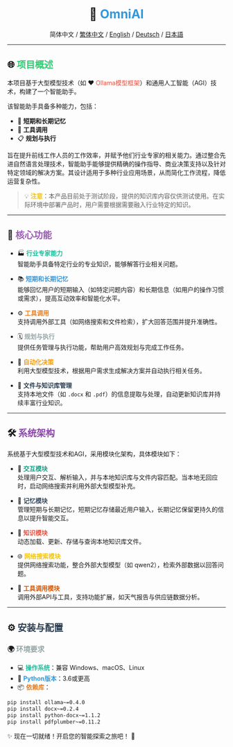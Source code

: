 <div align="center">

# 🌟 <span style="color: #3498db;">OmniAI</span>

简体中文 / [繁体中文](README_TC.md) / [English](README.md) / [Deutsch](README_DE.md) / [日本語](README_JP.md)

</div>  

---

## 🌐 <span style="color: #2ecc71;">项目概述</span>  

本项目基于大型模型技术（如 ❤️ <span style="color: #e74c3c;">Ollama模型框架</span>）和通用人工智能（AGI）技术，构建了一个智能助手。  

该智能助手具备多种能力，包括：  
- 🧠 **短期和长期记忆**  
- 🔧 **工具调用**  
- 📋 **规划与执行**  

旨在提升前线工作人员的工作效率，并赋予他们行业专家的相关能力。通过整合先进自然语言处理技术，智能助手能够提供精确的操作指导、商业决策支持以及针对特定领域的解决方案。其设计适用于多种行业应用场景，从而简化工作流程，降低运营复杂性。  

> 💡 <span style="color: #f1c40f;">**注意**</span>：本产品目前处于测试阶段，提供的知识库内容仅供测试使用。在实际环境中部署产品时，用户需要根据需要融入行业特定的知识。  

---

## 🚀 <span style="color: #9b59b6;">核心功能</span>  

- 🏭 **<span style="color: #1abc9c;">行业专家能力</span>**  
  智能助手具备特定行业的专业知识，能够解答行业相关问题。  

- 📚 **<span style="color: #3498db;">短期和长期记忆</span>**  
  能够回忆用户的短期输入（如特定问题内容）和长期信息（如用户的操作习惯或需求），提高互动效率和智能化水平。  

- ⚙️ **<span style="color: #e67e22;">工具调用</span>**  
  支持调用外部工具（如网络搜索和文件检索），扩大回答范围并提升准确性。  

- 🗓️ **<span style="color: #95a5a6;">规划与执行</span>**  
  提供任务管理与执行功能，帮助用户高效规划与完成工作任务。  

- 🤖 **<span style="color: #f39c12;">自动化决策</span>**  
  利用大型模型技术，根据用户需求生成解决方案并自动执行相关任务。  

- 📂 **<span style="color: #2c3e50;">文件与知识库管理</span>**  
  支持本地文件（如 `.docx` 和 `.pdf`）的信息提取与处理，自动更新知识库并持续丰富行业知识。  

---

## 🛠️ <span style="color: #8e44ad;">系统架构</span>  

系统基于大型模型技术和AGI，采用模块化架构，具体模块如下：  

- 💬 **<span style="color: #16a085;">交互模块</span>**  
  处理用户交互、解析输入，并与本地知识库与文件内容匹配。当本地无回应时，启动网络搜索并利用外部大型模型补充。  

- 🧠 **<span style="color: #34495e;">记忆模块</span>**  
  管理短期与长期记忆，短期记忆存储最近用户输入，长期记忆保留更持久的信息以提升智能交互。  

- 📖 **<span style="color: #e74c3c;">知识模块</span>**  
  动态加载、更新、存储与查询本地知识库文件。  

- 🌐 **<span style="color: #f1c40f;">网络搜索模块</span>**  
  提供网络搜索功能，整合外部大型模型（如 qwen2），检索外部数据以回答问题。  

- 🔗 **<span style="color: #d35400;">工具调用模块</span>**  
  调用外部API与工具，支持功能扩展，如天气报告与供应链数据分析。  

---

## ⚙️ <span style="color: #2c3e50;">安装与配置</span>  

### 🌍 <span style="color: #95a5a6;">环境要求</span>  

- 💻 **<span style="color: #1abc9c;">操作系统</span>**：兼容 Windows、macOS、Linux  
- 🐍 **<span style="color: #3498db;">Python版本</span>**：3.6或更高  
- 📦 **<span style="color: #e67e22;">依赖库</span>**：  

```bash
pip install ollama~=0.4.0
pip install docx~=0.2.4
pip install python-docx~=1.1.2
pip install pdfplumber~=0.11.2
```  

✨ 现在一切就绪！开启您的智能探索之旅吧！ 🎉  
